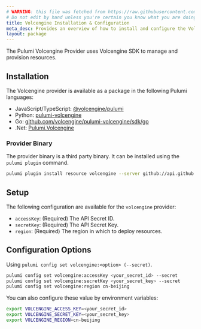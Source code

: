 ```yaml
---
# WARNING: this file was fetched from https://raw.githubusercontent.com/volcengine/pulumi-volcengine/v0.0.29/docs/installation-configuration.md
# Do not edit by hand unless you're certain you know what you are doing!
title: Volcengine Installation & Configuration
meta_desc: Provides an overview of how to install and configure the Volcengine Provider
layout: package
---
```


The Pulumi Volcengine Provider uses Volcengine SDK to manage and provision resources.

## Installation

The Volcengine provider is available as a package in the following Pulumi languages:

- JavaScript/TypeScript: [@volcengine/pulumi](https://www.npmjs.com/package/@volcengine/pulumi)
- Python: [pulumi-volcengine](https://pypi.org/project/pulumi-volcengine/)
- Go: [github.com/volcengine/pulumi-volcengine/sdk/go](https://pkg.go.dev/github.com/volcengine/pulumi-volcengine/sdk)
- .Net: [Pulumi.Volcengine](https://www.nuget.org/packages/Pulumi.Volcengine)

### Provider Binary

The provider binary is a third party binary. It can be installed using the `pulumi plugin` command.

```bash
pulumi plugin install resource volcengine --server github://api.github.com/volcengine
```

## Setup

The following configuration are available for the `volcengine` provider:
- `accessKey`: (Required) The API Secret ID.
- `secretKey`: (Required) The API Secret Key.
- `region`: (Required) The region in which to deploy resources.

## Configuration Options

Using `pulumi config set volcengine:<option> (--secret)`.

```bash
pulumi config set volcengine:accessKey <your_secret_id> --secret
pulumi config set volcengine:secretKey <your_secret_key> --secret
pulumi config set volcengine:region cn-beijing
```

You can also configure these value by environment variables:

```bash
export VOLCENGINE_ACCESS_KEY=<your_secret_id>
export VOLCENGINE_SECRET_KEY=<your_secret_key>
export VOLCENGINE_REGION=cn-beijing
```
